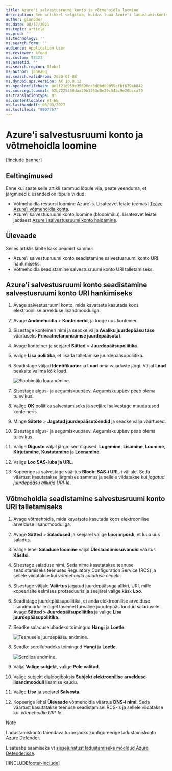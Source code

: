 ```yaml
---
title: Azure'i salvestusruumi konto ja võtmehoidla loomine
description: See artikkel selgitab, kuidas luua Azure'i ladustamiskontot ja võtme vault.
author: gionoder
ms.date: 08/17/2021
ms.topic: article
ms.prod: ''
ms.technology: ''
ms.search.form: ''
audience: Application User
ms.reviewer: kfend
ms.custom: 97423
ms.assetid: ''
ms.search.region: Global
ms.author: janeaug
ms.search.validFrom: 2020-07-08
ms.dyn365.ops.version: AX 10.0.12
ms.openlocfilehash: ae2f21e959e35690ca3d8bd09059cfbf679ab842
ms.sourcegitcommit: 52b7225350daa29b1263d8e29c54ac9e20bcca70
ms.translationtype: MT
ms.contentlocale: et-EE
ms.lasthandoff: 06/03/2022
ms.locfileid: "8907757"
---
```

# <a name="create-an-azure-storage-account-and-a-key-vault"></a>Azure'i salvestusruumi konto ja võtmehoidla loomine

[!include [banner](../includes/banner.md)]

## <a name="prerequisites"></a>Eeltingimused

Enne kui saate selle artikli sammud lõpule viia, peate veenduma, et järgmised ülesanded on lõpule viidud:

- Võtmehoidla ressursi loomine Azure'is. Lisateavet leiate teemast [Teave Azure'i võtmehoidla kohta](/azure/key-vault/general/overview).
- Azure'i salvestusruumi konto loomine (bloobimälu). Lisateavet leiate jaotisest [Azure'i salvestusruumi konto haldamine](/azure/storage/blobs/).

## <a name="overview"></a>Ülevaade

Selles artiklis läbite kaks peamist sammu:

- Azure'i salvestusruumi konto seadistamine salvestusruumi konto URI hankimiseks.
- Võtmehoidla seadistamine salvestusruumi konto URI talletamiseks.

## <a name="set-up-the-azure-storage-account-to-get-the-storage-account-uri"></a>Azure'i salvestusruumi konto seadistamine salvestusruumi konto URI hankimiseks

1. Avage salvestusruumi konto, mida kavatsete kasutada koos elektroonilise arvelduse lisandmooduliga.
2. Avage **Andmehoidla** > **Konteinerid**, ja looge uus konteiner.
3. Sisestage konteineri nimi ja seadke välja **Avaliku juurdepääsu tase** väärtuseks **Privaatne(anonüümse juurdepääsuta)**.
4. Avage konteiner ja seejärel **Sätted** > **Juurdepääsupoliitika**.
5. Valige **Lisa poliitika**, et lisada talletamise juurdepääsupoliitika.
6. Seadistage väljad **Identifikaator** ja **Load** oma vajaduste järgi. Väljal **Load** peaksite valima kõik load.

    ![Bloobimälu loa andmine.](media/e-Invoicing-services-create-azure-resources-grant-blob-permissions.png)

7. Sisestage algus- ja aegumiskuupäev. Aegumiskuupäev peab olema tulevikus.
8. Valige **OK** poliitika salvestamiseks ja seejärel salvestage muudatused konteineris.
9. Minge **Sätete** > **Jagatud juurdepääsutõendid** ja seadke välja väärtused. 
10. Sisestage algus- ja aegumiskuupäev. Aegumiskuupäev peab olema tulevikus.
11. Valige **Õiguste** väljal järgmised õigused: **Lugemine**, **Lisamine**, **Loomine**, **Kirjutamine**, **Kustutamine** ja **Loenamine**. 
12. Valige **Loo SAS-luba ja URL**.
13. Kopeerige ja salvestage väärtus **Bloobi SAS-i URL-i** väljale. Seda väärtust kasutatakse järgmises sammus ja sellele viidatakse kui *jagatud juurdepääsu allkirja URI-le*.

## <a name="set-up-the-key-vault-to-store-the-storage-account-uri"></a>Võtmehoidla seadistamine salvestusruumi konto URI talletamiseks

1. Avage võtmehoidla, mida kavatsete kasutada koos elektroonilise arvelduse lisandmooduliga.
2. Avage **Sätted** \> **Saladused** ja seejärel valige **Loo/impordi**, et luua uus saladus.
3. Valige lehel **Saladuse loomine** väljal **Üleslaadimissuvandid** väärtus **Käsitsi**.
4. Sisestage saladuse nimi. Seda nime kasutatakse teenuse seadistamiseks teenuses Regulatory Configuration Service (RCS) ja sellele viidatakse kui *võtmehoidla saladuse nimele*.
5. Sisestage väljale **Väärtus** jagatud juurdepääsuga allkiri, URI, mille kopeerisite eelmises protseduuris ja seejärel valige käsk **Loo**.
6. Seadistage juurdepääsupoliitika, et anda elektroonilise arvelduse lisandmoodulile õigel tasemel turvaline juurdepääs loodud saladusele. Avage **Sätted \> Juurdepääsupoliitika** ja valige **Lisa juurdepääsupoliitika**.
7. Seadke saladuselubadeks toimingud **Hangi** ja **Loetle**.

    ![Teenusele juurdepääsu andmine.](media/e-Invoicing-services-create-azure-resources-grant-service-access.png)

8. Seadke serdilubadeks toimingud **Hangi** ja **Loetle**.

    ![Serdiloa andmine.](media/e-Invoicing-services-create-azure-resources-grant-certificate-permission.png)

9. Väljal **Valige subjekt**, valige **Pole valitud**.
10. Valige subjekt dialoogiboksis **Subjekt** **elektroonilise arvelduse lisandmooduli** lisamise kaudu.
11. Valige **Lisa** ja seejärel **Salvesta**.
12. Kopeerige lehel **Ülevaade** võtmehoidla väärtus **DNS-i nimi**. Seda väärtust kasutatakse teenuse seadistamisel RCS-is ja sellele viidatakse kui *võtmehoidla URI-le*.

> [!NOTE]
> Ladustamiskonto täiendava turbe jaoks konfigureerige ladustamiskonto Azure Defender.
> 
> Lisateabe saamiseks vt [sissejuhatust ladustamiseks mõeldud Azure Defenderisse](/azure/security-center/defender-for-storage-introduction).


[!INCLUDE[footer-include](../../includes/footer-banner.md)]
